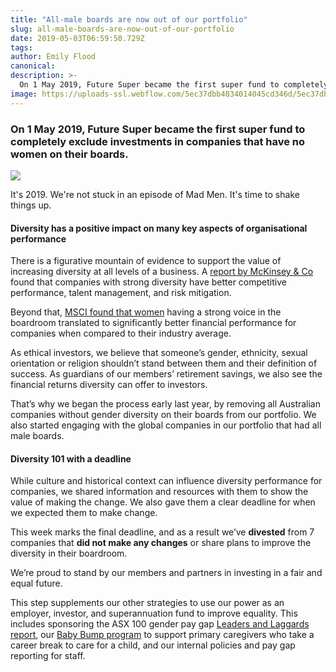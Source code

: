 ```yaml
---
title: "All-male boards are now out of our portfolio"
slug: all-male-boards-are-now-out-of-our-portfolio
date: 2019-05-03T06:59:50.729Z
tags:
author: Emily Flood
canonical:
description: >-
  On 1 May 2019, Future Super became the first super fund to completely exclude investments in companies that have no women on their boards.
image: https://uploads-ssl.webflow.com/5ec37dbb4834014045cd346d/5ec37dbc4834014a40cd3dc8_All-male-board-divested-tiny.jpg
---
```


### On 1 May 2019, Future Super became the **first super fund** to completely exclude investments in companies that have no women on their boards.

![](https://uploads-ssl.webflow.com/5ec37dbb4834014045cd346d/5ec37dbc4834014a40cd3dc8_All-male-board-divested-tiny.jpg)

It's 2019. We're not stuck in an episode of Mad Men. It's time to shake things up.

#### Diversity has a positive impact on many key aspects of organisational performance

There is a figurative mountain of evidence to support the value of increasing diversity at all levels of a business. A [report by McKinsey & Co](https://assets.mckinsey.com/~/media/857F440109AA4D13A54D9C496D86ED58.ashx) found that companies with strong diversity have better competitive performance, talent management, and risk mitigation.

Beyond that, [MSCI found that women](https://www.msci.com/documents/10199/fd1f8228-cc07-4789-acee-3f9ed97ee8bb) having a strong voice in the boardroom translated to significantly better financial performance for companies when compared to their industry average.

As ethical investors, we believe that someone’s gender, ethnicity, sexual orientation or religion shouldn’t stand between them and their definition of success. As guardians of our members’ retirement savings, we also see the financial returns diversity can offer to investors.

That’s why we began the process early last year, by removing all Australian companies without gender diversity on their boards from our portfolio. We also started engaging with the global companies in our portfolio that had all male boards.

#### Diversity 101 with a deadline

While culture and historical context can influence diversity performance for companies, we shared information and resources with them to show the value of making the change. We also gave them a clear deadline for when we expected them to make change.

This week marks the final deadline, and as a result we’ve **divested** from 7 companies that **did not make any changes** or share plans to improve the diversity in their boardroom.

We’re proud to stand by our members and partners in investing in a fair and equal future.

This step supplements our other strategies to use our power as an employer, investor, and superannuation fund to improve equality. This includes sponsoring the ASX 100 gender pay gap [Leaders and Laggards report](https://accr.org.au/gender-pay-equity-report/), our [Baby Bump program](https://www.myfuturesuper.com.au/baby-bump) to support primary caregivers who take a career break to care for a child, and our internal policies and pay gap reporting for staff.
